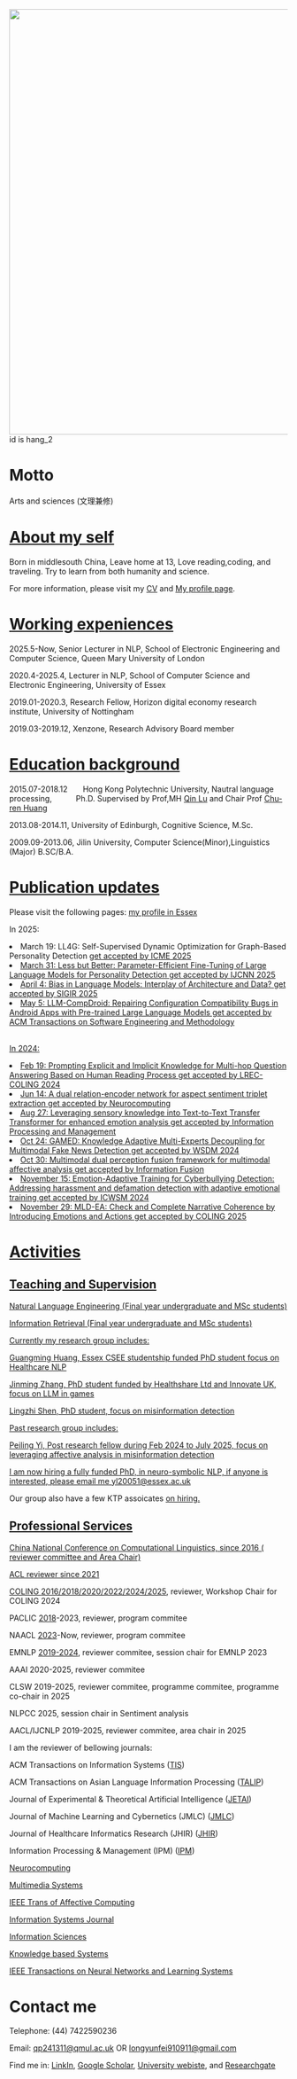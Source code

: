 <img src="http://yunfeilongpoly.github.io/Image_20210313165242.jpg" widht="1024" height="768"/>
<div id="time1"> id is hang_2 </div>
<script>            
setInterval("document.getElementById('time1').innerHTML = new Date().toLocaleString();", 1000);
</script>


<h1> Motto </h1>
Arts and sciences  (文理兼修)

<h1><a href="personalprofile.html">About my self</a></h1>
Born in middlesouth China, Leave home at 13, Love reading,coding, and traveling. Try to learn from both humanity and science.

For more information, please visit my <a href="https://github.com/yunfeilongpoly/yunfeilongpoly.github.io/blob/master/Yunfei_CV_0525.docx">CV</a> and <a href="personalprofile.html">My profile page</a>. 

<h1> <a href="personalprofile.html">Working expeniences</a></h1>

2025.5-Now,            Senior Lecturer in NLP, School of Electronic Engineering and Computer Science, Queen Mary University of London

2020.4-2025.4,         Lecturer in NLP, School of Computer Science and Electronic Engineering, University of Essex

2019.01-2020.3,        Research Fellow, Horizon digital economy research institute, University of Nottingham 

2019.03-2019.12,       Xenzone, Research Advisory Board member

<h1> <a href="personalprofile.html">Education background</a></h1>

2015.07-2018.12	        Hong Kong Polytechnic University,	Nautral language processing,	            Ph.D.       Supervised by Prof,MH <a href="http://www4.comp.polyu.edu.hk/~csluqin/">Qin Lu</a> and Chair Prof <a href="http://www.cbs.polyu.edu.hk/staff-en/churen-huang.php?&output=p">Chu-ren Huang</a> 

2013.08-2014.11, 	University of Edinburgh,	            Cognitive Science,	            M.Sc.

2009.09-2013.06, 	Jilin University,                     Computer Science(Minor),Linguistics (Major)	         B.SC/B.A.



<h1><a href="publications.html">Publication updates</a></h1>
Please visit the following pages: <a href="https://www.essex.ac.uk/people/longy19108/yunfei-long">my profile in Essex</a>

 In 2025:
 
<li>March 19: LL4G: Self-Supervised Dynamic Optimization for Graph-Based Personality Detection <a href="https://arxiv.org/abs/2504.02146"> get accepted by ICME 2025
</li>

<li>March 31: Less but Better: Parameter-Efficient Fine-Tuning of Large Language Models for Personality Detection <a href="https://arxiv.org/abs/2504.05411"> get accepted by IJCNN 2025
</li>

<li>April 4: Bias in Language Models: Interplay of Architecture and Data? get accepted by SIGIR 2025
</li>

 <li>May 5: LLM-CompDroid: Repairing Configuration Compatibility Bugs in Android Apps with Pre-trained Large Language Models get accepted by ACM Transactions on Software Engineering and Methodology
</li>


 <br>
 
 In 2024: 



<li>Feb 19: Prompting Explicit and Implicit Knowledge for Multi-hop Question Answering Based on Human Reading Process <a href="https://arxiv.org/abs/2402.19350"> get accepted by LREC-COLING 2024
</li>

<li>Jun 14: A dual relation-encoder network for aspect sentiment triplet extraction <a href="https://www.sciencedirect.com/science/article/pii/S092523122400835X"> get accepted by Neurocomputing
</li>

<li>Aug 27: Leveraging sensory knowledge into Text-to-Text Transfer Transformer for enhanced emotion analysis get accepted by Information Processing and Management
</li>

 <li>Oct 24: GAMED: Knowledge Adaptive Multi-Experts Decoupling for Multimodal Fake News Detection <a href="https://repository.essex.ac.uk/39476/"> get accepted by WSDM 2024
</li>

 <li>Oct 30: Multimodal dual perception fusion framework for multimodal affective analysis <a href="https://www.sciencedirect.com/science/article/abs/pii/S1566253524005256)/"> get accepted by Information Fusion
</li>  
     
  <li>November 15: Emotion-Adaptive Training for Cyberbullying Detection: Addressing harassment and defamation detection with adaptive emotional training <a href="https://repository.essex.ac.uk/39476/"> get accepted by ICWSM 2024
</li>

   <li>November 29: MLD-EA: Check and Complete Narrative Coherence by Introducing Emotions and Actions <a href="https://arxiv.org/abs/2412.02897"> get accepted by COLING 2025
</li>

<h1>Activities</h1>

<h2>Teaching and Supervision</h2>

Natural Language Engineering (Final year undergraduate and MSc students)

Information Retrieval (Final year undergraduate and MSc students)

Currently my research group includes:

Guangming Huang, Essex CSEE studentship funded PhD student focus on Healthcare NLP

Jinming Zhang, PhD student funded by Healthshare Ltd and Innovate UK, focus on LLM in games

Lingzhi Shen, PhD student, focus on misinformation detection

Past research group includes:

Peiling Yi, Post research fellow during Feb 2024 to July 2025, focus on leveraging affective analysis in misinformation detection

I am now hiring a fully funded PhD, in neuro-symbolic NLP, if anyone is interested, please email me yl20051@essex.ac.uk

Our group also have a few KTP assoicates <a href="https://www1.essex.ac.uk/vacancies/categories.aspx?jobtype=all"> on hiring.


<h2>Professional Services</h2>
China National Conference on Computational Linguistics, since 2016 (<a href="http://cips-cl.org/static/CCL2022/index.html"> reviewer committee and Area Chair)

ACL reviewer since 2021
    
COLING <a href="https://lrec-coling-2024.lrec-conf.org/">2016/2018/2020/2022/2024/2025</a>, reviewer, Workshop Chair for COLING 2024 

PACLIC <a href="http://www.cbs.polyu.edu.hk/2018paclic/">2018</a>-2023, reviewer, program commitee

NAACL <a href="https://2024.naacl.org/">2023</a>-Now, reviewer, program commitee

EMNLP <a href="https://www.emnlp-ijcnlp2019.org/">2019-2024</a>, reviewer commitee, session chair for EMNLP 2023

AAAI 2020-2025, reviewer commitee

CLSW 2019-2025, reviewer commitee, programme commitee, programme co-chair in 2025 

NLPCC 2025, session chair in Sentiment analysis

AACL/IJCNLP 2019-2025, reviewer commitee, area chair in 2025

I am the reviewer of bellowing journals:

ACM Transactions on Information Systems (<a href="https://dl.acm.org/journal/tois">TIS</a>)
    
ACM Transactions on Asian Language Information Processing (<a href="https://dl.acm.org/citation.cfm?id=J820">TALIP</a>)

Journal of Experimental & Theoretical Artificial Intelligence (<a href="https://www.tandfonline.com/toc/teta20/current">JETAI</a>)
    
Journal of Machine Learning and Cybernetics (JMLC) (<a href="https://www.springer.com/journal/13042">JMLC</a>)
    
Journal of Healthcare Informatics Research (JHIR) (<a href="https://www.springer.com/journal/41666/contact-the-journal">JHIR</a>)
    
Information Processing & Management (IPM) (<a href="https://www.sciencedirect.com/journal/information-processing-and-management">IPM</a>)
    
<a href="https://www.journals.elsevier.com/neurocomputing"> Neurocomputing </a>

<a href="https://www.springer.com/journal/530"> Multimedia Systems </a>

<a href="https://ieeexplore.ieee.org/xpl/RecentIssue.jsp?punumber=5165369"> IEEE Trans of Affective Computing </a>

<a href="https://onlinelibrary.wiley.com/journal/13652575"> Information Systems Journal </a>

<a href="https://www.sciencedirect.com/journal/information-sciences"> Information Sciences </a>

<a href="https://www.sciencedirect.com/journal/knowledge-based-systems"> Knowledge based Systems </a>

<a href="https://cis.ieee.org/publications/t-neural-networks-and-learning-systems"> 
IEEE Transactions on Neural Networks and Learning Systems </a>

<h1>Contact me</h1>
Telephone: (44) 7422590236

Email: <a href="mailto:yl20051@essex.ac.uk">qp241311@qmul.ac.uk</a> OR <a href="mailto:longyunfei910911@gmail.com">longyunfei910911@gmail.com</a>  

Find me in: <a href="https://www.linkedin.com/in/yunfei-long-3342b08a/">LinkIn</a>, <a href="https://scholar.google.com.hk/citations?user=2gKA6BUAAAAJ&hl=en">Google Scholar</a>, <a href="https://www.essex.ac.uk/people/longy19108/yunfei-long">University webiste</a>, and <a href="https://www.researchgate.net/profile/Yunfei_Long4">Researchgate</a>
